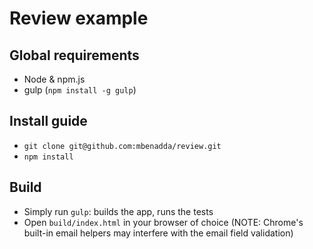 # Review example

## Global requirements

- Node & npm.js
- gulp (`npm install -g gulp`)

## Install guide

- `git clone git@github.com:mbenadda/review.git`
- `npm install`

## Build

- Simply run `gulp`: builds the app, runs the tests
- Open `build/index.html` in your browser of choice (NOTE: Chrome's built-in email helpers may interfere with the email field validation)